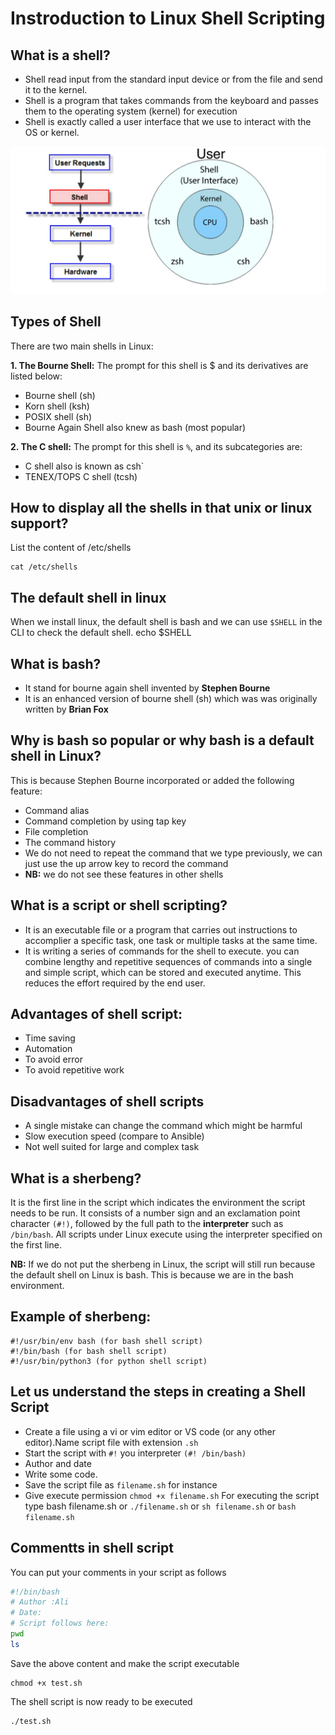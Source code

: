 # Instroduction to Linux Shell Scripting

## What is a shell?
- Shell read input from the standard input device or from the file and send it to the kernel.
- Shell is a program that takes commands from the keyboard and passes them to the operating system (kernel) for execution
- Shell is exactly called a user interface that we use to interact with the OS or kernel.

![](/images/sh.JPG)

## Types of Shell
There are two main shells in Linux:

**1. The Bourne Shell:** The prompt for this shell is $ and its derivatives are listed below:
- Bourne shell (sh)
- Korn shell (ksh)
- POSIX shell (sh)
- Bourne Again Shell also knew as bash (most popular)

**2. The C shell:** The prompt for this shell is `%`, and its subcategories are:
- C shell also is known as csh`
- TENEX/TOPS C shell (tcsh)

## How to display all the shells in that unix or linux support?
List the content of /etc/shells
```
cat /etc/shells
```

## The default shell in linux 
When we install linux, the default shell is bash and we can use `$SHELL` in the CLI to check the default shell.
echo $SHELL

## What is bash?
- It stand for bourne again shell invented by **Stephen Bourne**
- It is an enhanced version of bourne shell (sh) which was was originally written by **Brian Fox**

## Why is bash so popular or why bash is a default shell in Linux?
This is because Stephen Bourne incorporated or added the following feature:
- Command alias
- Command completion by using tap key
- File completion
- The command history
- We do not need to repeat the command that we type previously, we can just use the up arrow key to record the command
- **NB:** we do not see these features in other shells


## What is a script or shell scripting?
- It is an executable file or a program that carries out instructions to accomplier a specific task, one task or multiple tasks at the same time.
- It is writing a series of commands for the shell to execute. you can combine lengthy and repetitive sequences of commands into a single and simple script, which can be stored and executed anytime. This reduces the effort required by the end user.

## Advantages  of shell script:
- Time saving
- Automation
- To avoid error
- To avoid repetitive work

## Disadvantages of shell scripts
- A single mistake can change the command which might be harmful
- Slow execution speed (compare to Ansible)
- Not well suited for large and complex task 


## What is a sherbeng?
It is the first line in the script which indicates the environment the script needs to be run. It consists of a number sign and an exclamation point character `(#!)`, followed by the full path to the **interpreter** such as `/bin/bash`. All scripts under Linux execute using the interpreter specified on the first line.

**NB:** If we do not put the sherbeng in Linux, the script will still run because the default shell on Linux is bash. This is because we are in the bash environment. 

## Example of sherbeng:
```
#!/usr/bin/env bash (for bash shell script)
#!/bin/bash (for bash shell script)
#!/usr/bin/python3 (for python shell script)
```

## Let us understand the steps in creating a Shell Script
- Create a file using a vi or vim editor or VS code (or any other editor).Name script file with extension `.sh`
- Start the script with `#!` you interpreter `(#! /bin/bash)`
- Author and date
- Write some code.
- Save the script file as `filename.sh` for instance
- Give execute permission `chmod +x filename.sh`
For executing the script type bash filename.sh or `./filename.sh` or `sh filename.sh` or `bash filename.sh`


## Commentts in shell script
You can put your comments in your script as follows
```sh
#!/bin/bash
# Author :Ali
# Date:
# Script follows here:
pwd
ls
```

Save the above content and make the script executable 
```
chmod +x test.sh
```

The shell script is now ready to be executed
```
./test.sh
```